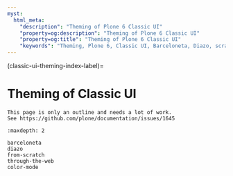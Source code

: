 ```yaml
---
myst:
  html_meta:
    "description": "Theming of Plone 6 Classic UI"
    "property=og:description": "Theming of Plone 6 Classic UI"
    "property=og:title": "Theming of Plone 6 Classic UI"
    "keywords": "Theming, Plone 6, Classic UI, Barceloneta, Diazo, scratch, through-the-web"
---
```


(classic-ui-theming-index-label)=

# Theming of Classic UI 

```{todo}
This page is only an outline and needs a lot of work.
See https://github.com/plone/documentation/issues/1645
```

```{toctree}
:maxdepth: 2

barceloneta
diazo
from-scratch
through-the-web
color-mode
```